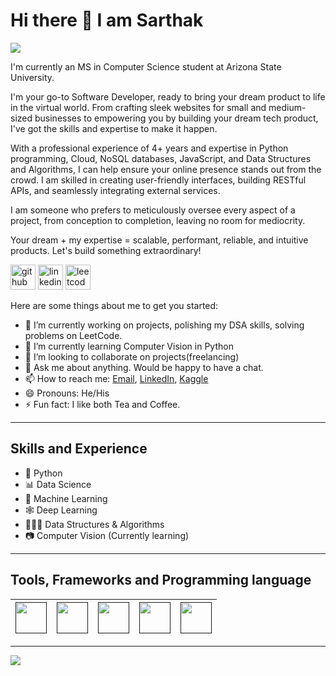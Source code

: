 # Hi there 👋 I am Sarthak

![](https://komarev.com/ghpvc/?username=SarthakRana)

I'm currently an MS in Computer Science student at Arizona State University. 

I'm your go-to Software Developer, ready to bring your dream product to life in the virtual world. From crafting sleek websites for small and medium-sized businesses to empowering you by building your dream tech product, I've got the skills and expertise to make it happen. 

With a professional experience of 4+ years and expertise in Python programming, Cloud, NoSQL databases, JavaScript, and Data Structures and Algorithms, I can help ensure your online presence stands out from the crowd. I am skilled in creating user-friendly interfaces, building RESTful APIs, and seamlessly integrating external services. 

I am someone who prefers to meticulously oversee every aspect of a project, from conception to completion, leaving no room for mediocrity.

Your dream + my expertise = scalable, performant, reliable, and intuitive products. Let's build something extraordinary!

[<img src='https://cdn.jsdelivr.net/npm/simple-icons@3.0.1/icons/github.svg' alt='github' height='40'>](https://github.com/SarthakRana)  [<img src='https://cdn.jsdelivr.net/npm/simple-icons@3.0.1/icons/linkedin.svg' alt='linkedin' height='40'>](https://www.linkedin.com/in/sarthakrana/)  [<img src='https://cdn.jsdelivr.net/npm/simple-icons@3.0.1/icons/leetcode.svg' alt='leetcode' height='40'>](https://leetcode.com/sarthak6246/)

Here are some things about me to get you started:

- 🔭 I’m currently working on projects, polishing my DSA skills, solving problems on LeetCode.
- 🌱 I’m currently learning Computer Vision in Python
- 👯 I’m looking to collaborate on projects(freelancing)
- 💬 Ask me about anything. Would be happy to have a chat.
- 📫 How to reach me: [Email](mailto:sarthak6246@gmail.com), [LinkedIn](https://www.linkedin.com/in/sarthakrana/), [Kaggle](https://www.kaggle.com/sarthak97)
- 😄 Pronouns: He/His
- ⚡ Fun fact: I like both Tea and Coffee.

---

## Skills and Experience
- 🐍 Python
- 📊 Data Science
- 🤖 Machine Learning
- 🕸 Deep Learning
- 👨🏽‍💻 Data Structures & Algorithms
- 📷 Computer Vision (Currently learning)

---

## Tools, Frameworks and Programming language

| [<img src="https://cdn.svgporn.com/logos/python.svg" width="50">]() | [<img src="https://cdn.svgporn.com/logos/jupyter.svg" width="50">]() | [<img src="https://cdn.svgporn.com/logos/tensorflow.svg" width="50">]() | [<img src="https://cdn.svgporn.com/logos/opencv.svg" width="50">]() | [<img src="https://cdn.svgporn.com/logos/mysql.svg" width="50">]()
|-----|----|----|----|----|


---

![](https://github-readme-stats.vercel.app/api?username=SarthakRana&show_icons=true&theme=radical)
